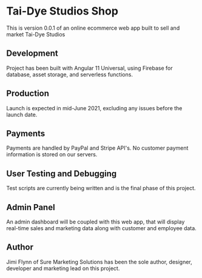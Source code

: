 # Tai-Dye Studios Shop

This is version 0.0.1 of an online ecommerce web app built to sell and market Tai-Dye Studios

## Development

Project has been built with Angular 11 Universal, using Firebase for database, asset storage, and serverless functions.

## Production

Launch is expected in mid-June 2021, excluding any issues before the launch date.

## Payments

Payments are handled by PayPal and Stripe API's. No customer payment information is stored on our servers.

## User Testing and Debugging

Test scripts are currently being written and is the final phase of this project.

## Admin Panel

An admin dashboard will be coupled with this web app, that will display real-time sales and marketing data along with customer and employee data.

## Author

Jimi Flynn of Sure Marketing Solutions has been the sole author, designer, developer and marketing lead on this project.
